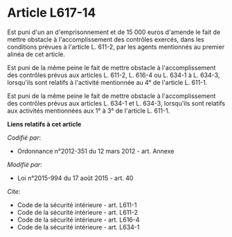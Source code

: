 # Article L617-14

Est puni d'un an d'emprisonnement et de 15 000 euros d'amende le fait de mettre obstacle à l'accomplissement des contrôles
exercés, dans les conditions prévues à l'article L. 611-2, par les agents mentionnés au premier alinéa de cet article. 

Est puni de la même peine le fait de mettre obstacle à l'accomplissement des contrôles prévus aux articles L. 611-2, L. 616-4
ou L. 634-1 à L. 634-3, lorsqu'ils sont relatifs à l'activité mentionnée au 4° de l'article L. 611-1. 

Est puni de la même peine le fait de mettre obstacle à l'accomplissement des contrôles prévus aux articles L. 634-1 et L.
634-3, lorsqu'ils sont relatifs aux activités mentionnées aux 1° à 3° de l'article L. 611-1.

**Liens relatifs à cet article**

_Codifié par_:

  - Ordonnance n°2012-351 du 12 mars 2012 - art. Annexe

_Modifié par_:

  - Loi n°2015-994 du 17 août 2015 - art. 40

_Cite_:

  - Code de la sécurité intérieure - art. L611-1
  - Code de la sécurité intérieure - art. L611-2
  - Code de la sécurité intérieure - art. L616-4
  - Code de la sécurité intérieure - art. L634-1
